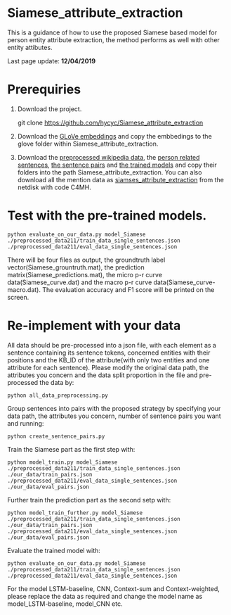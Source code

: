 # Siamese_attribute_extraction
This is a guidance of how to use the proposed Siamese based model for person entity attribute extraction, 
the method performs as well with other entity attibutes.

Last page update: **12/04/2019**

# Prerequiries
1. Download the project.
    
    git clone https://github.com/hycyc/Siamese_attribute_extraction
    
2. Download the [GLoVe embeddings](http://nlp.stanford.edu/data/glove.6B.zip) and copy the embbedings to the glove folder within Siamese_attribute_extraction.
3. Download the [preprocessed wikipedia data](https://www.informatik.tu-darmstadt.de/ukp/research_6/data/lexical_resources/wikipedia_wikidata_relations/), the [person related sentences](https://pan.baidu.com/disk/home?errno=0&errmsg=Auth%20Login%20Sucess&&bduss=&ssnerror=0&traceid=#/all?vmode=list&path=%2Fsiamese_attribute_extraction%2Fpreprocessed_data211), [the sentence pairs](https://pan.baidu.com/disk/home?errno=0&errmsg=Auth%20Login%20Sucess&&bduss=&ssnerror=0&traceid=#/all?vmode=list&path=%2Fsiamese_attribute_extraction%2Four_data211) and [the trained models](https://pan.baidu.com/disk/home?errno=0&errmsg=Auth%20Login%20Sucess&&bduss=&ssnerror=0&traceid=#/all?vmode=list&path=%2Fsiamese_attribute_extraction%2Ftrainedmodels) and copy their folders into the path Siamese_attribute_extraction. You can also download all the mention data as [siamses_attribute_extraction](https://pan.baidu.com/disk/home?errno=0&errmsg=Auth%20Login%20Sucess&&bduss=&ssnerror=0&traceid=#/all?vmode=list&path=%2Fsiamese_attribute_extraction%2Four_data211) from the netdisk with code C4MH.

# Test with the pre-trained models.

    python evaluate_on_our_data.py model_Siamese ./preprocessed_data211/train_data_single_sentences.json ./preprocessed_data211/eval_data_single_sentences.json 
    
There will be four files as output, the groundtruth label vector(Siamese_grountruth.mat), the prediction matrix(Siamese_predictions.mat),
the micro p-r curve data(Siamese_curve.dat) and the macro p-r curve data(Siamese_curve-macro.dat). The evaluation accuracy and F1 score will
be printed on the screen.

# Re-implement with your data
All data should be pre-processed into a json file, with each element as a sentence containing its sentence tokens, concerned entities with their positions and the KB_ID of the attribute(with only two entities and one attribute for each sentence).
Please modify the original data path, the attributes you concern and the data split proportion in the file and pre-processed the data by:
    
    python all_data_preprocessing.py
    
Group sentences into pairs with the proposed strategy by specifying your data path, the attributes you concern, number of sentence pairs you want and running:
    
    python create_sentence_pairs.py
    
Train the Siamese part as the first step with:
    
    python model_train.py model_Siamese ./preprocessed_data211/train_data_single_sentences.json ./our_data/train_pairs.json ./preprocessed_data211/eval_data_single_sentences.json ./our_data/eval_pairs.json
    
Further train the prediction part as the second setp with:
    
    python model_train_further.py model_Siamese ./preprocessed_data211/train_data_single_sentences.json ./our_data/train_pairs.json ./preprocessed_data211/eval_data_single_sentences.json ./our_data/eval_pairs.json
    
Evaluate the trained model with:
    
    python evaluate_on_our_data.py model_Siamese ./preprocessed_data211/train_data_single_sentences.json ./preprocessed_data211/eval_data_single_sentences.json
    
For the model LSTM-baseline, CNN, Context-sum and Context-weighted, please replace the data as required and change the model name as model_LSTM-baseline, model_CNN etc.


    
    
    
    
